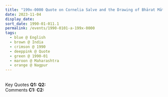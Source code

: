 ```yaml
---
title: "199x-0000 Quote on Cornelia Salve and the Drawing of Bhārat Mātā from the book Insights, Inspirations and Eternal Moments, Chapter 39, Page 115 by Yogi Mahajan, Nagpur, Maharashtra, India"
date: 2023-11-04
display_date: 
sort_date: 1990-01-011.1
permalink: /events/1990-0101-a-199x-0000
tags:
  - blue @ English
  - brown @ India
  - crimson @ 1990
  - deeppink @ Quote
  - green @ 1990-01
  - maroon @ Maharashtra
  - orange @ Nagpur
---
```


<br>

<wave-list>
  <list-title color="DarkSeaGreen" width="55">Key Quotes</list-title>
  <list-item color="BlanchedAlmond" width="280"><b>Q1:</b> <i></i></list-item>
  <list-item color="Lavender" width="280"><b>Q2:</b> <i></i></list-item>
</wave-list>

<br>

<wave-list>
  <list-title color="DarkSeaGreen" width="55">Comments</list-title>
  <list-item color="BlanchedAlmond" width="280"><b>C1:</b> <i></i></list-item>
  <list-item color="Lavender" width="280"><b>C2:</b> <i></i></list-item>
</wave-list>